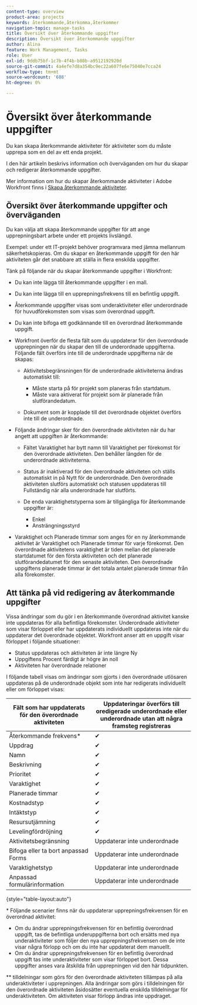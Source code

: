 ```yaml
---
content-type: overview
product-area: projects
keywords: återkommande,återkomma,återkommer
navigation-topic: manage-tasks
title: Översikt över återkommande uppgifter
description: Översikt över återkommande uppgifter
author: Alina
feature: Work Management, Tasks
role: User
exl-id: 9ddb75bf-1c7b-4f4b-b80b-a9512192920d
source-git-commit: 4a4efe7d8a354bc9ec22a607fe6e75040e7cca24
workflow-type: tm+mt
source-wordcount: '688'
ht-degree: 0%

---
```


# Översikt över återkommande uppgifter

<!--
<div data-mc-conditions="QuicksilverOrClassic.Draft mode">
<p>(NOTE: DO NOT DO NOT EDIT OR CHANGE!!! linked to the NWE UI, this is not linked to classic - direct links:</p>
<p>https://one.workfront.com/s/csh?context=2288&pubname=workfront-classic</p>
<p>https://one.workfront.com/s/csh?context=2288&pubname=the-new-workfront-experience >> this)</p>
</div>
-->

Du kan skapa återkommande aktiviteter för aktiviteter som du måste upprepa som en del av ett enda projekt.

I den här artikeln beskrivs information och överväganden om hur du skapar och redigerar återkommande uppgifter.

Mer information om hur du skapar återkommande aktiviteter i Adobe Workfront finns i [Skapa återkommande aktiviteter](../../../manage-work/tasks/create-tasks/create-recurring-tasks.md).

## Översikt över återkommande uppgifter och överväganden

Du kan välja att skapa återkommande uppgifter för att ange upprepningsbart arbete under ett projekts livslängd.

Exempel: under ett IT-projekt behöver programvara med jämna mellanrum säkerhetskopieras. Om du skapar en återkommande uppgift för den här aktiviteten går det snabbare att ställa in flera enskilda uppgifter.

Tänk på följande när du skapar återkommande uppgifter i Workfront:

* Du kan inte lägga till återkommande uppgifter i en mall.
* Du kan inte lägga till en upprepningsfrekvens till en befintlig uppgift.
* Återkommande uppgifter visas som underaktiviteter eller underordnade för huvudförekomsten som visas som överordnad uppgift.
* Du kan inte bifoga ett godkännande till en överordnad återkommande uppgift.
* Workfront överför de flesta fält som du uppdaterar för den överordnade upprepningen när du skapar den till de underordnade uppgifterna. Följande fält överförs inte till de underordnade uppgifterna när de skapas:

   * Aktivitetsbegränsningen för de underordnade aktiviteterna ändras automatiskt till:

      * Måste starta på för projekt som planeras från startdatum.
      * Måste vara aktiverat för projekt som är planerade från slutförandedatum.

   * Dokument som är kopplade till det överordnade objektet överförs inte till de underordnade.

* Följande ändringar sker för den överordnade aktiviteten när du har angett att uppgiften är återkommande:

   * Fältet Varaktighet har bytt namn till Varaktighet per förekomst för den överordnade aktiviteten. Den behåller längden för de underordnade aktiviteterna.
   * Status är inaktiverad för den överordnade aktiviteten och ställs automatiskt in på Nytt för de underordnade. Den överordnade aktiviteten slutförs automatiskt och statusen uppdateras till Fullständig när alla underordnade har slutförts.
   * De enda varaktighetstyperna som är tillgängliga för återkommande uppgifter är:

      * Enkel
      * Ansträngningsstyrd
* Varaktighet och Planerade timmar som anges för en ny återkommande aktivitet är Varaktighet och Planerade timmar för varje förekomst. Den överordnade aktivitetens varaktighet är tiden mellan det planerade startdatumet för den första aktiviteten och det planerade slutförandedatumet för den senaste aktiviteten. Den överordnade uppgiftens planerade timmar är det totala antalet planerade timmar från alla förekomster.

## Att tänka på vid redigering av återkommande uppgifter

Vissa ändringar som du gör i en återkommande överordnad aktivitet kanske inte uppdateras för alla befintliga förekomster. Underordnade aktiviteter som visar förloppet eller har uppdaterats individuellt uppdateras inte när du uppdaterar det överordnade objektet. Workfront anser att en uppgift visar förloppet i följande situationer:

* Status uppdateras och aktiviteten är inte längre Ny
* Uppgiftens Procent färdigt är högre än noll
* Aktiviteten har överordnade relationer

I följande tabell visas om ändringar som gjorts i den överordnade utlösaren uppdateras på de underordnade objekt som inte har redigerats individuellt eller om förloppet visas:

| Fält som har uppdaterats för den överordnade aktiviteten | Uppdateringar överförs till oredigerade underordnade eller underordnade utan att några framsteg registreras |
|---|---|
| Återkommande frekvens* | ✔ |
| Uppdrag | ✔ |
| Namn | ✔ |
| Beskrivning | ✔ |
| Prioritet | ✔ |
| Varaktighet | ✔ |
| Planerade timmar | ✔ |
| Kostnadstyp | ✔ |
| Intäktstyp | ✔ |
| Resursutjämning | ✔ |
| Levelingfördröjning | ✔ |
| Aktivitetsbegränsning | Uppdaterar inte underordnade |
| Bifoga eller ta bort anpassad Forms | Uppdaterar inte underordnade |
| Varaktighetstyp | Uppdaterar inte underordnade |
| Anpassad formulärinformation | Uppdaterar inte underordnade |

{style="table-layout:auto"}

&#42; Följande scenarier finns när du uppdaterar upprepningsfrekvensen för en överordnad aktivitet:

* Om du ändrar upprepningsfrekvensen för en befintlig överordnad uppgift, tas de befintliga underuppgifterna bort och ersätts med nya underaktiviteter som följer den nya upprepningsfrekvensen om de inte visar några förlopp och om du inte har uppdaterat dem manuellt.
* Om du ändrar upprepningsfrekvensen för en befintlig överordnad uppgift tas inte underaktiviteter som visar förloppet bort. Dessa uppgifter anses vara åtskilda från upprepningen vid den här tidpunkten.

&#42;&#42; tilldelningar som görs för den överordnade aktiviteten tillämpas på alla underaktiviteter i upprepningen. Alla ändringar som görs i tilldelningen för den överordnade aktiviteten åsidosätter eventuella enskilda tilldelningar för underaktiviteten. Om aktiviteten visar förlopp ändras inte uppdraget.

 
